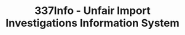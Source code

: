---
bigquery: https://console.cloud.google.com/bigquery?p=patents-public-data&d=usitc_investigations&page=dataset&project=sheets-management-319211
citation: US International Trade Commission 337Info Unfair Import Investigations Information
  System
contributors: US International Trade Comission
cost: None
description: US International Trade Commission 337Info Unfair Import Investigations
  Information System contains data on investigations done under Section 337. Section
  337 declares the infringement of certain statutory intellectual property rights
  and other forms of unfair competition in import trade to be unlawful practices.
  Most Section 337 investigations involve allegations of patent or registered trademark
  infringement.
documentation: FAQ and tutorial available on the site
last_edit: 04/09/2022, 19:02:06
location: https://pubapps2.usitc.gov/337external/
maintained_by: US International Trade Comission
schema_fields:
- investigationTermDate
- actualStartDateEvidHear
- teoReliefGranted
- currentStatus
- targetDate
- patentNumbers
- investigationType
- finalIdOnViolationDue
- finalDetViolation
- finalIdOnViolationIssue
- cafcAppeals
- trademarkNumbers
- finalDetNoViolation
- invUnfairAct
- htsNumbers
- issueDateOtherNonFinal
- gcAttorney
- actualEndDateEvidHear
- dateOfPublicationFrNotice
- aljAssigned
- publication_number
- lastUpdated
- teoIdDueDate
- dateComplaintFiled
- endDateMarkmanHearing
- ouiiParticipation
- internalRemand
- dateCreated
- scheduledEndDateEvidHear
- ouiiAttorney
- teoProceedingInvolved
- markmanHearing
- scheduledStartDateEvidHear
- currentActiveALJ
- id
- docketNo
- respondent
- startDateMarkmanHearing
- patentNumber
- teoIdIssueDate
- copyrightNumbers
- investigationNo
- title
- complainant
shortname: unfair_import_investigations
tags:
- import
- legal
- trade
timeframe: 2008-2021 (prior to 2008 downloadable as a JSON file)
title: 337Info - Unfair Import Investigations Information System
uuid: 2721f5ec-e599-4890-9265-9706719fc71e
---